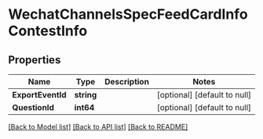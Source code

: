 # WechatChannelsSpecFeedCardInfoContestInfo

## Properties
Name | Type | Description | Notes
------------ | ------------- | ------------- | -------------
**ExportEventId** | **string** |  | [optional] [default to null]
**QuestionId** | **int64** |  | [optional] [default to null]

[[Back to Model list]](../README.md#documentation-for-models) [[Back to API list]](../README.md#documentation-for-api-endpoints) [[Back to README]](../README.md)


